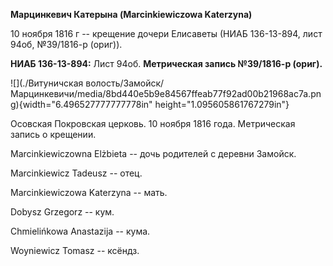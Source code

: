 **Марцинкевич Катерына (Marcinkiewiczowa Katerzyna)**

10 ноября 1816 г -- крещение дочери Елисаветы (НИАБ 136-13-894, лист
94об, №39/1816-р (ориг)).

**НИАБ 136-13-894:** Лист 94об. **Метрическая запись №39/1816-р
(ориг).**

![](./Витуничская волость/Замойск/Марцинкевичи/media/8bd440e5b9e84567ffeab77f92ad00b21968ac7a.png){width="6.496527777777778in"
height="1.095605861767279in"}

Осовская Покровская церковь. 10 ноября 1816 года. Метрическая запись о
крещении.

Marcinkiewiczowna Elżbieta -- дочь родителей с деревни Замойск.

Marcinkiewicz Tadeusz -- отец.

Marcinkiewiczowa Katerzyna -- мать.

Dobysz Grzegorz -- кум.

Chmielińkowa Anastazija -- кума.

Woyniewicz Tomasz -- ксёндз.
